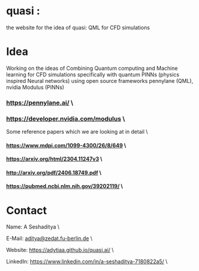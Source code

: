 # quasi : 

the website for the idea of quasi: QML for CFD simulations

# Idea

Working on the ideas of Combining Quantum computing and Machine learning for CFD simulations specifically with quantum PINNs (physics inspired Neural networks) using open source frameworks pennylane (QML), nvidia Modulus (PINNs)

### https://pennylane.ai/  \
### https://developer.nvidia.com/modulus \

Some reference papers which we are looking at in detail \

#### https://www.mdpi.com/1099-4300/26/8/649 \
#### https://arxiv.org/html/2304.11247v3    \
#### http://arxiv.org/pdf/2406.18749.pdf    \
#### https://pubmed.ncbi.nlm.nih.gov/39202119/  \      


# Contact

Name: A Seshaditya \

E-Mail: aditya@zedat.fu-berlin.de \

Website: https://adytiaa.github.io/quasi.ai/ \

LinkedIn: https://www.linkedin.com/in/a-seshaditya-7180822a5/  \



